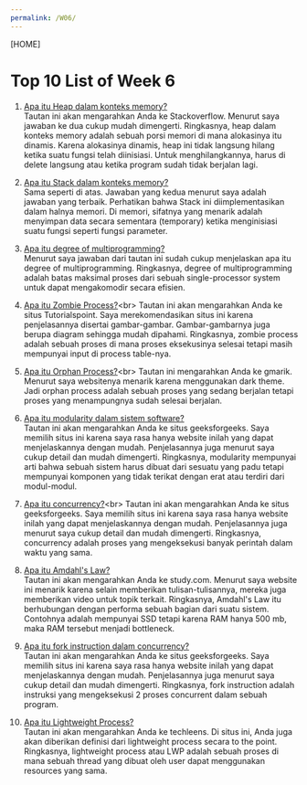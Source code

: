 ```yaml
---
permalink: /W06/
---
```

[HOME]
<br>
# Top 10 List of Week 6

1. [Apa itu Heap dalam konteks memory?](https://stackoverflow.com/questions/79923/what-and-where-are-the-stack-and-heap)<br>
Tautan ini akan mengarahkan Anda ke Stackoverflow. Menurut saya jawaban ke dua cukup mudah dimengerti. Ringkasnya, heap dalam konteks memory adalah sebuah porsi memori di mana alokasinya itu dinamis. Karena alokasinya dinamis, heap ini tidak langsung hilang ketika suatu fungsi telah diinisiasi. Untuk menghilangkannya, harus di delete langsung atau ketika program sudah tidak berjalan lagi.

2. [Apa itu Stack dalam konteks memory?](https://stackoverflow.com/questions/79923/what-and-where-are-the-stack-and-heap)<br>
Sama seperti di atas. Jawaban yang kedua menurut saya adalah jawaban yang terbaik. Perhatikan bahwa Stack ini diimplementasikan dalam halnya memori. Di memori, sifatnya yang menarik adalah menyimpan data secara sementara (temporary) ketika menginisiasi suatu fungsi seperti fungsi parameter.

3. [Apa itu degree of multiprogramming?](https://stackoverflow.com/questions/47352933/degree-of-multiprogramming-definition)<br>
Menurut saya jawaban dari tautan ini sudah cukup menjelaskan apa itu degree of multiprogramming. Ringkasnya, degree of multiprogramming adalah batas maksimal proses dari sebuah single-processor system untuk dapat mengakomodir secara efisien.

4. [Apa itu Zombie Process?](https://www.tutorialspoint.com/what-is-zombie-process-in-linux#:~:text=A%20zombie%20process%20is%20a,read%20its%20child's%20exit%20status.)<br>
Tautan ini akan mengarahkan Anda ke situs Tutorialspoint. Saya merekomendasikan situs ini karena penjelasannya disertai gambar-gambar. Gambar-gambarnya juga berupa diagram sehingga mudah dipahami. Ringkasnya, zombie process adalah sebuah proses di mana proses eksekusinya selesai tetapi masih mempunyai input di process table-nya.

5. [Apa itu Orphan Process?](https://www.gmarik.info/blog/2012/orphan-vs-zombie-vs-daemon-processes/#:~:text=An%20orphan%20process%20is%20a,re%2Dparenting%20and%20occurs%20automatically.)<br>
Tautan ini mengarahkan Anda ke gmarik. Menurut saya websitenya menarik karena menggunakan dark theme. Jadi orphan process adalah sebuah proses yang sedang berjalan tetapi proses yang menampungnya sudah selesai berjalan.

6. [Apa itu modularity dalam sistem software?](https://www.geeksforgeeks.org/modularity-and-its-properties/)<br>
Tautan ini akan mengarahkan Anda ke situs geeksforgeeks. Saya memilih situs ini karena saya rasa hanya website inilah yang dapat menjelaskannya dengan mudah. Penjelasannya juga menurut saya cukup detail dan mudah dimengerti. Ringkasnya, modularity mempunyai arti bahwa sebuah sistem harus dibuat dari sesuatu yang padu tetapi mempunyai komponen yang tidak terikat dengan erat atau terdiri dari modul-modul. 

7. [Apa itu concurrency?](https://www.geeksforgeeks.org/concurrency-in-operating-system/#:~:text=Concurrency%20is%20the%20execution%20of,shared%20memory%20or%20message%20passing.)<br>
Tautan ini akan mengarahkan Anda ke situs geeksforgeeks. Saya memilih situs ini karena saya rasa hanya website inilah yang dapat menjelaskannya dengan mudah. Penjelasannya juga menurut saya cukup detail dan mudah dimengerti. Ringkasnya, concurrency adalah proses yang mengeksekusi banyak perintah dalam waktu yang sama. 

8. [Apa itu Amdahl's Law?](https://study.com/academy/lesson/amdahl-s-law-definition-formula-examples.html)<br>
Tautan ini akan mengarahkan Anda ke study.com. Menurut saya website ini menarik karena selain memberikan tulisan-tulisannya, mereka juga memberikan video untuk topik terkait. Ringkasnya, Amdahl's Law itu berhubungan dengan performa sebuah bagian dari suatu sistem. Contohnya adalah mempunyai SSD tetapi karena RAM hanya 500 mb, maka RAM tersebut menjadi bottleneck.

9. [Apa itu fork instruction dalam concurrency?](https://www.geeksforgeeks.org/fork-and-join-constructs-in-concurrency/)<br>
Tautan ini akan mengarahkan Anda ke situs geeksforgeeks. Saya memilih situs ini karena saya rasa hanya website inilah yang dapat menjelaskannya dengan mudah. Penjelasannya juga menurut saya cukup detail dan mudah dimengerti. Ringkasnya, fork instruction adalah instruksi yang mengeksekusi 2 proses concurrent dalam sebuah program. 

10. [Apa itu Lightweight Process?](https://techleens.com/cs/operating-system/what-is-lightweight-process.php)<br>
Tautan ini akan mengarahkan Anda ke techleens. Di situs ini, Anda juga akan diberikan definisi dari lightweight process secara to the point. Ringkasnya, lightweight process atau LWP adalah sebuah proses di mana sebuah thread yang dibuat oleh user dapat menggunakan resources yang sama.
